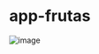 # app-frutas
![image](https://github.com/user-attachments/assets/c4a4a55a-2231-4632-866d-8a4c58982ca9)
